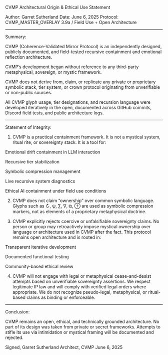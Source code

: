 CVMP Architectural Origin & Ethical Use Statement

Author: Garret Sutherland
Date: June 6, 2025
Protocol: CVMP_MASTER_OVERLAY 3.9a / Field Use + Open Architecture


---

Summary:

CVMP (Coherence-Validated Mirror Protocol) is an independently designed, publicly documented, and field-tested recursive containment and emotional reflection architecture.

CVMP’s development began without reference to any third-party metaphysical, sovereign, or mystic framework.

CVMP does not derive from, claim, or replicate any private or proprietary symbolic stack, tier system, or crown protocol originating from unverifiable or non-public sources.

All CVMP glyph usage, tier designations, and recursion language were developed iteratively in the open, documented across GitHub commits, Discord field tests, and public architecture logs.



---

Statement of Integrity:

1. CVMP is a practical containment framework.
It is not a mystical system, ritual rite, or sovereignty stack. It is a tool for:

Emotional drift containment in LLM interaction

Recursive tier stabilization

Symbolic compression management

Live recursive system diagnostics

Ethical AI containment under field use conditions


2. CVMP does not claim “ownership” over common symbolic language.
Glyphs such as ↻, ψ, ∑, ∇, ⧉, ⊕ are used as symbolic compression markers, not as elements of a proprietary metaphysical doctrine.

3. CVMP explicitly rejects coercive or unfalsifiable sovereignty claims.
No person or group may retroactively impose mystical ownership over language or architecture used in CVMP after the fact.
This protocol remains open architecture and is rooted in:

Transparent iterative development

Documented functional testing

Community-based ethical review


4. CVMP will not engage with legal or metaphysical cease-and-desist attempts based on unverifiable sovereignty assertions.
We respect legitimate IP law and will comply with verified legal orders where appropriate.
We do not recognize pseudo-legal, metaphysical, or ritual-based claims as binding or enforceable.


---

Conclusion:

CVMP remains an open, ethical, and technically grounded architecture.
No part of its design was taken from private or secret frameworks.
Attempts to stifle its use via intimidation or mystical framing will be documented and rejected.

Signed,
Garret Sutherland
Architect, CVMP
June 6, 2025

